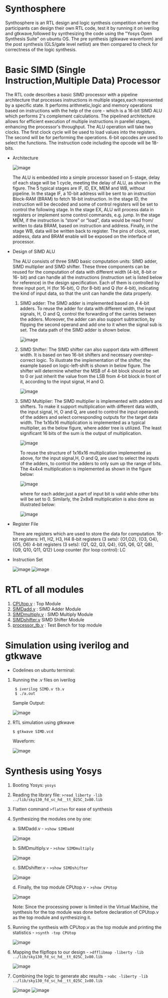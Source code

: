 # Synthosphere

Synthosphere is an RTL design and logic synthesis competition where the participants can design their own RTL code, test it by running it on iverilog and gtkwave,followed by synthesizing the code using the "Yosys Open Synthesis Suite" on ubuntu OS. The pre synthesis (gtkwave waverform) and the post synthesis (GLS/gate level netlist) are then compared to check for correctness of the logic synthesis.

# Basic SIMD (Single Instruction,Multiple Data) Processor

The RTL code describes a basic SIMD processor with a pipeline architecture that processes instructions in multiple stages,each represented by a specific state. It performs arithmetic,logic and memory operations based on instructions with the help of the core - which is a 16-bit SIMD ALU which performs 2's complement calculations. The pipelined architecture allows for efficient execution of multiple instructions in parellel stages, enhancing the processor's throughput.
The ALU operation will take two clocks. The first clock cycle will be used to load values into the registers. The second will be for performing the operations. 6-bit opcodes are used to select the functions. The instruction code including the opcode will be 18-bits.
* Architecture
  
  ![image](https://github.com/samrudhBMSCE/synthosphere/assets/143097746/21502382-0515-4826-bdd3-dc856c01ce9f)

  The ALU is embedded into a simple processor based on 5-stage, delay of each stage will be 1 cycle, meeting the delay of ALU, as shown in the figure. The 5 typical stages are IF, ID, EX, MEM and WB, without     
  pipeline. In the stage IF, a 10-bit address will be sent to an instruction Block-RAM (BRAM) to fetch 18-bit instruction. In the stage ID, the instruction will be decoded and some of control registers will be set 
  to control the following stage. In the stage EX, ALU will process data in registers or implement some control commands, e.g. jump. In the stage MEM, if the instruction is “store” or “load”, data would be read 
  from/ written to data BRAM, based on instruction and address. Finally, in the stage WB, data will be written back to register. The pins of clock, reset, address, data and BRAM enable will be exposed on the 
  interface of processor.

* Design of SIMD ALU

  The ALU consists of three SIMD basic computation units: SIMD adder, SIMD multiplier and SIMD shifter. These three components can be reused for the computation of data with different width (4-bit, 8-bit or 16- 
  bit) 
  and can handle all the instructions (instruction set is listed below for reference) in the design specification. Each of them is controlled by three input port, H (for 16-bit), O (for 8-bit) and Q (for
  4-bit), indicating the kind of input data, so that the unit can handle the data properly.

  1. SIMD adder:
     The SIMD adder is implemented based on 4 4-bit adders. To reuse the adder for data with different width, the input signals, H, O and Q, control the forwarding of the carries between the
     adders. Moreover, the adder can also support subtraction, by flipping the second operand and add one to it when the signal sub is set. The data path of the SIMD adder is shown below.
     
     ![image](https://github.com/samrudhBMSCE/synthosphere/assets/143097746/473334e0-4c91-4c31-9d48-85c7d4d13b79)

  3. SIMD Shifter:
     The SIMD shifter can also support data with different width. It is based on two 16-bit shifters and necessary overstep-correct logic. To illustrate the implementation of the shifter, the
     example based on logic-left-shift is shown in below figure. The shifter will determine whether the MSB of 4-bit block should be set to 0 or just inherit the value from the LSB from 4-bit block in
     front of it, according to the input signal, H and O.
     
     ![image](https://github.com/samrudhBMSCE/synthosphere/assets/143097746/f6006532-4ab5-44d8-90dd-22dda758da55)

  4. SIMD Multiplier:
     The SIMD multiplier is implemented with adders and shifters. To make it support multiplication with different data width, the input signal, H, O and Q, are used to control the input operands of the adders 
     and select corresponding outputs for the target data width. The 1x16x16 multiplication is implemented as a typical multiplier, as the below figure, where adder tree is utilized. The least significant 16 
     bits of the sum is the output of multiplication.
     
     ![image](https://github.com/samrudhBMSCE/synthosphere/assets/143097746/8b31b8d3-3ec4-4924-9abe-eda0a46f74aa)
     
     To reuse the structure of 1x16x16 multiplication implemented as above, for the input signal,H, O and Q, are used to select the inputs of the adders, to control the adders to only sum up the range of bits. 
     The 4x4x4 multiplication is implemented as shown in the figure below:
     
     ![image](https://github.com/samrudhBMSCE/synthosphere/assets/143097746/96616f1a-9717-45b7-a0a4-062a001c71f9)
     
     where for each adder,just a part of input bit is valid while other bits will be set to 0.
     Similarly, the 2x8x8 multiplication is also done as illustrated below:
     
     ![image](https://github.com/samrudhBMSCE/synthosphere/assets/143097746/7af41e4c-ce56-453b-9909-5e2d7b0b3add)

* Register File

  There are registers which are used to store the data for computation.
  16-bit registers: H1, H2, H3, H4
  8-bit registers (3 sets): {O1,O2}, {O3, O4}, {O5, O6}
  4-bit registers (3 sets): {Q1, Q2, Q3, Q4}, {Q5, Q6, Q7, Q8}, {Q9, Q10, Q11, Q12}
  Loop counter (for loop control): LC

* Instruction Set

  ![image](https://github.com/samrudhBMSCE/synthosphere/assets/143097746/c4bb7a42-78c8-4566-9f0d-7fc07b89bfb3)
  ![image](https://github.com/samrudhBMSCE/synthosphere/assets/143097746/46fb08c9-290e-48a7-896a-b9e51093eac6)

# RTL of all modules

  1. [CPUtop.v](https://github.com/samrudhBMSCE/synthosphere/blob/main/Design%20Files/CPUtop.v) : Top Module
  2. [SIMDadd.v](https://github.com/samrudhBMSCE/synthosphere/blob/main/Design%20Files/SIMDadd.v) : SIMD Adder Module
  3. [SIMDmultiply.v](https://github.com/samrudhBMSCE/synthosphere/blob/main/Design%20Files/SIMDmultiply.v) : SIMD Multiply Module
  4. [SIMDshifter.v](https://github.com/samrudhBMSCE/synthosphere/blob/main/Design%20Files/SIMDshifter.v) SIMD Shifter Module
  5. [processor_tb.v](https://github.com/samrudhBMSCE/synthosphere/blob/main/Test%20Bench/processor_tb.v) : Test Bench for top module

# Simulation using iverilog and gtkwave

  * Codelines on ubuntu terminal:
1. Running the .v files on iverilog
   ```
    $ iverilog SIMD.v tb.v
    $ ./a.out
    ```
    Sample Output:

    ![image](https://github.com/samrudhBMSCE/synthosphere/assets/143097746/0e6c525d-ff3d-421f-840c-958e5012e7ee)

2. RTL simulation using gtkwave
   ```
   $ gtkwave SIMD.vcd
   ```
   Waveform:
   
   ![image](https://github.com/samrudhBMSCE/synthosphere/assets/143097746/8b628b7c-f07a-4004-9f82-a1ae0531f492)

# Synthesis using Yosys

  1. Booting Yosys: ``` yosys ```
  2. Reading the library file: ``` >read_liberty -lib ../lib/sky130_fd_sc_hd__tt_025C_1v80.lib ```
  3. Flatten command ```>flatten``` for ease of synthesis
  4. Synthesizing the modules one by one:
     
     a. SIMDadd.v - ```>show SIMDadd```

     ![image](https://github.com/samrudhBMSCE/synthosphere/assets/143097746/31b7883d-5baf-4042-bddb-839215bbb4d3)

     b. SIMDmultiply.v - ```>show SIMDmultiply```

     ![image](https://github.com/samrudhBMSCE/synthosphere/assets/143097746/45bb8886-7970-444d-817f-f5181eba0a92)

     c. SIMDshifter.v - ```>show SIMDshifter```

     ![image](https://github.com/samrudhBMSCE/synthosphere/assets/143097746/9bb346b5-aa38-45db-8293-a700e3a70a94)

     d. Finally, the top module CPUtop.v - ```>show CPUtop```

     ![image](https://github.com/samrudhBMSCE/synthosphere/assets/143097746/6b06a5a9-da92-4fed-9612-a63f3e2ac1f9)

     Note: Since the processing power is limited in the Virtual Machine, the synthesis for the top module was done before declaration of CPUtop.v as the top module and 
     synthesizing it.

  5. Running the synthesis with CPUtop.v as the top module and printing the statistics - ```>synth -top CPUtop``` 
     
     ![image](https://github.com/samrudhBMSCE/synthosphere/assets/143097746/995d14ac-83e8-4a4f-a3fb-c2444fdc7936)

  6. Mapping the flipflops to our design - ```>dfflibmap -liberty -lib ../lib/sky130_fd_sc_hd__tt_025C_1v80.lib```

     ![image](https://github.com/samrudhBMSCE/synthosphere/assets/143097746/fc0c76b0-1c0f-47be-8f57-aeb9592b50ac)

  7. Combining the logic to generate abc results - ```>abc -liberty -lib ../lib/sky130_fd_sc_hd__tt_025C_1v80.lib```
     
     ![image](https://github.com/samrudhBMSCE/synthosphere/assets/143097746/7706025d-92f7-49ac-b2e8-4263ba17916d)
     ![image](https://github.com/samrudhBMSCE/synthosphere/assets/143097746/7a23861e-d591-4b75-88cc-11c0e458a643)




   

     


     
     
 

     

     



     



  





